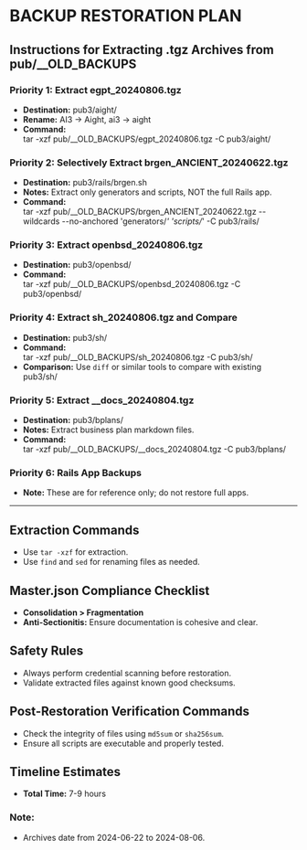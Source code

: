 # BACKUP RESTORATION PLAN

## Instructions for Extracting .tgz Archives from pub/__OLD_BACKUPS

### Priority 1: Extract egpt_20240806.tgz
- **Destination:** pub3/aight/
- **Rename:** AI3 → Aight, ai3 → aight
- **Command:**  
tar -xzf pub/__OLD_BACKUPS/egpt_20240806.tgz -C pub3/aight/

### Priority 2: Selectively Extract brgen_ANCIENT_20240622.tgz
- **Destination:** pub3/rails/brgen.sh
- **Notes:** Extract only generators and scripts, NOT the full Rails app.
- **Command:**  
tar -xzf pub/__OLD_BACKUPS/brgen_ANCIENT_20240622.tgz --wildcards --no-anchored 'generators/*' 'scripts/*' -C pub3/rails/

### Priority 3: Extract openbsd_20240806.tgz
- **Destination:** pub3/openbsd/
- **Command:**  
tar -xzf pub/__OLD_BACKUPS/openbsd_20240806.tgz -C pub3/openbsd/

### Priority 4: Extract sh_20240806.tgz and Compare
- **Destination:** pub3/sh/
- **Command:**  
tar -xzf pub/__OLD_BACKUPS/sh_20240806.tgz -C pub3/sh/
- **Comparison:** Use `diff` or similar tools to compare with existing pub3/sh/

### Priority 5: Extract __docs_20240804.tgz
- **Destination:** pub3/bplans/
- **Notes:** Extract business plan markdown files.
- **Command:**  
tar -xzf pub/__OLD_BACKUPS/__docs_20240804.tgz -C pub3/bplans/

### Priority 6: Rails App Backups
- **Note:** These are for reference only; do not restore full apps.

---

## Extraction Commands
- Use `tar -xzf` for extraction.
- Use `find` and `sed` for renaming files as needed.

## Master.json Compliance Checklist
- **Consolidation > Fragmentation**
- **Anti-Sectionitis:** Ensure documentation is cohesive and clear.

## Safety Rules
- Always perform credential scanning before restoration.
- Validate extracted files against known good checksums.

## Post-Restoration Verification Commands
- Check the integrity of files using `md5sum` or `sha256sum`.
- Ensure all scripts are executable and properly tested.

## Timeline Estimates
- **Total Time:** 7-9 hours

### Note:
- Archives date from 2024-06-22 to 2024-08-06.